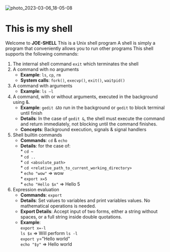 ![photo_2023-03-06_18-05-08](https://user-images.githubusercontent.com/96186143/223166068-0d80e35b-b46b-485c-8a49-aff1c204a369.jpg)
# This is my shell

Welcome to **JOE-SHELL**
This is a Unix shell program
A shell is simply a program that conveniently allows you to run other programs
This shell supports the following commands:

1. The internal shell command `exit` which terminates the shell
2. A command with no arguments
    * **Example**: `ls`, `cp`, `rm` 
    * **System calls**: `fork()`, `execvp()`, `exit()`, `waitpid()`
3. A command with arguments
    * **Example**: `ls –l`
4. A command, with or without arguments, executed in the background using &.
    * **Example**: `gedit &`to run in the background or `gedit` to block terminal until finish
    * **Details**: In the case of `gedit &`, the shell must execute the command and return immediately, not blocking until the command finishes.
    * **Concepts**: Background execution, signals & signal handlers
5. Shell builtin commands
    * **Commands**: `cd` & `echo`
    * **Details**: for the case of:</br>
            * `cd ~` </br>
            * `cd ..`</br>
            * `cd <absolute_path>`</br>
            * `cd <relative_path_to_current_working_directory>`</br>
            * `echo "wow"` => wow</br>
            * `export x=5`</br>
            * `echo "Hello $x"` => Hello 5</br>
6. Expression evaluation
    * **Commands**: `export`
    * **Details**: Set values to variables and print variables values. No mathematical operations is needed.
    * **Export Details**: Accept input of two forms, either a string without spaces, or a full string inside double quotations.
    * **Example**:</br>
         `export x=-l` </br>
         `ls $x` => Will perform `ls -l`</br>
         `export y`="Hello world" </br>
         `echo "$y"` => Hello world </br>
